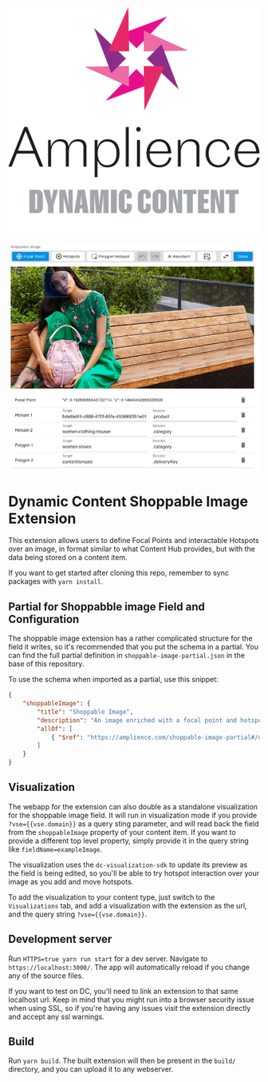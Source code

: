 [![Amplience Dynamic Content](media/header.png)](https://amplience.com/dynamic-content)

![Dynamic Content Shoppable Image Extension](media/screenshot.png)

# Dynamic Content Shoppable Image Extension

This extension allows users to define Focal Points and interactable Hotspots over an image, in format similar to what Content Hub provides, but with the data being stored on a content item.

If you want to get started after cloning this repo, remember to sync packages with `yarn install`.

## Partial for Shoppabble image Field and Configuration

The shoppable image extension has a rather complicated structure for the field it writes, so it's recommended that you put the schema in a partial. You can find the full partial definition in `shoppable-image-partial.json` in the base of this repository.

To use the schema when imported as a partial, use this snippet:

```json
{
    "shoppableImage": {
        "title": "Shoppable Image",
        "description": "An image enriched with a focal point and hotspots.",
        "allOf": [
            { "$ref": "https://amplience.com/shoppable-image-partial#/definitions/shoppableImage" }
        ]
    }
}
```

## Visualization

The webapp for the extension can also double as a standalone visualization for the shoppable image field. It will run in visualization mode if you provide `?vse={{vse.domain}}` as a query sting parameter, and will read back the field from the `shoppableImage` property of your content item. If you want to provide a different top level property, simply provide it in the query string like `fieldName=exampleImage`.

The visualization uses the `dc-visualization-sdk` to update its preview as the field is being edited, so you'll be able to try hotspot interaction over your image as you add and move hotspots.

To add the visualization to your content type, just switch to the `Visualizations` tab, and add a visualization with the extension as the url, and the query string `?vse={{vse.domain}}`.

## Development server

Run `HTTPS=true yarn run start` for a dev server. Navigate to `https://localhost:3000/`. The app will automatically reload if you change any of the source files.

If you want to test on DC, you'll need to link an extension to that same localhost url. Keep in mind that you might run into a browser security issue when using SSL, so if you're having any issues visit the extension directly and accept any ssl warnings.

## Build

Run `yarn build`. The built extension will then be present in the `build/` directory, and you can upload it to any webserver.